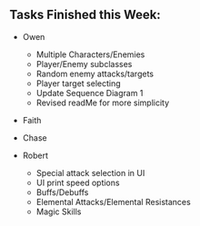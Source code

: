 ## Tasks Finished this Week:
- Owen
    - Multiple Characters/Enemies
    - Player/Enemy subclasses
    - Random enemy attacks/targets
    - Player target selecting
    - Update Sequence Diagram 1
    - Revised readMe for more simplicity
- Faith

- Chase
- Robert
    - Special attack selection in UI
    - UI print speed options
    - Buffs/Debuffs
    - Elemental Attacks/Elemental Resistances
    - Magic Skills
